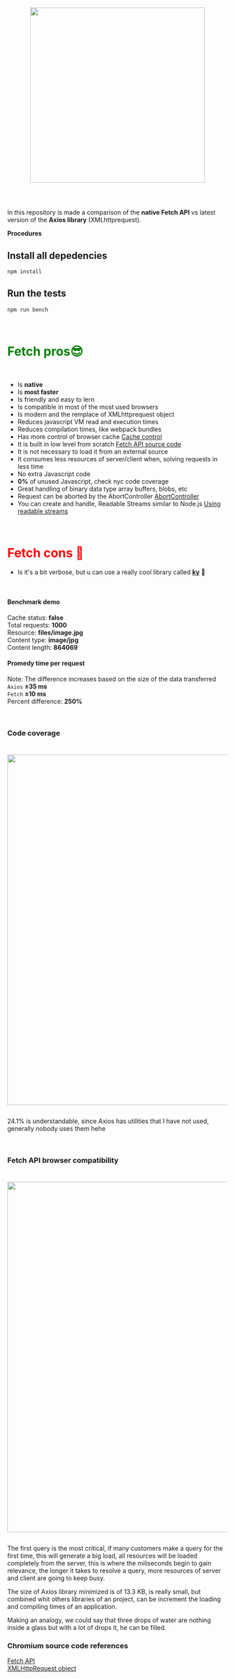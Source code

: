 <h1>
<p align="center"><img src="https://github.com/Hume3/fetch-vs-axios/blob/master/resources/banner.png" width="400"></p>
</h1>
<br>

In this repository is made a comparison of the **native Fetch API** vs latest version of the **Axios library** (XMLhttprequest). 

**Procedures**

## Install all depedencies
```bash
npm install 
```
## Run the tests
```bash
npm run bench 
```
<br>

<font color="green">
    <h1>Fetch pros😎 </h1> 
</font>
<br>

- Is **native**
- Is **most faster**
- Is friendly and easy to lern
- Is compatible in most of the most used browsers
- Is modern and the remplace of XMLhttprequest object 
- Reduces javascript VM read and execution times
- Reduces compilation times, like webpack bundles
- Has more control of browser cache [Cache control](https://hacks.mozilla.org/2016/03/referrer-and-cache-control-apis-for-fetch/)
- It is built in low level from scratch [Fetch API source code](https://github.com/chromium/chromium/tree/master/third_party/blink/renderer/core/fetch)
- It is not necessary to load it from an external source
- It consumes less resources of server/client when, solving requests in less time
- No extra Javascript code 
- **0%** of unused Javascript, check nyc code coverage 
- Great handling of binary data type array buffers, blobs, etc 
- Request can be aborted by the AbortController [AbortController](https://developer.mozilla.org/en-US/docs/Web/API/AbortController/abort) 
- You can create and handle, Readable Streams similar to Node.js [Using readable streams](https://developer.mozilla.org/en-US/docs/Web/API/Streams_API/Using_readable_streams)

<br>

<font color="red">
    <h1>Fetch cons 💩</h1>
</font>

- Is it's a bit verbose, but u can use a really cool library called [**ky**](https://github.com/sindresorhus/ky) 🌳

<br>

#### Benchmark demo

Cache status: **false** <br>
Total requests: **1000** <br>
Resource: **files/image.jpg** <br>
Content type: **image/jpg** <br>
Content length: **864069** <br>
#### Promedy time per request
Note: The difference increases based on the size of the data transferred <br>
`Axios` **±35 ms** <br>
`Fetch` **±10 ms** <br>
Percent difference: **250%** <br>

<br>

### Code coverage
<h1>
<p align="center"><img src="https://github.com/Hume3/fetch-vs-axios/blob/master/resources/code-coverage.png" width="800"></p>
</h1>

24.1% is understandable, since Axios has utilities that I have not used, generally nobody uses them hehe

<br>


### Fetch API browser compatibility

<h1>
<a href="https://developer.mozilla.org/es/docs/Web/API/Fetch_API">
<p align="center"><img src="https://github.com/Hume3/fetch-vs-axios/blob/master/resources/compatibily-table.png" width="800"></p>
</a>
</h1>

The first query is the most critical, if many customers make a query for the first time, 
this will generate a big load, all resources will be loaded completely from the server, this is where the miliseconds begin to gain relevance, the longer it takes to resolve a query, more resources of server and client are going to keep busy.

The size of Axios library minimized is of 13.3 KB, is really small, but combined whit others libraries of an project, can be increment the loading and compiling times of an application.

Making an analogy, we could say that three drops of water are nothing inside a glass but with a lot of drops it, he can be filled.

### Chromium source code references

[Fetch API](https://github.com/chromium/chromium/tree/master/third_party/blink/renderer/core/fetch)
<br/>
[XMLHttpRequest object](https://github.com/chromium/chromium/tree/master/third_party/blink/renderer/core/xmlhttprequest)

 